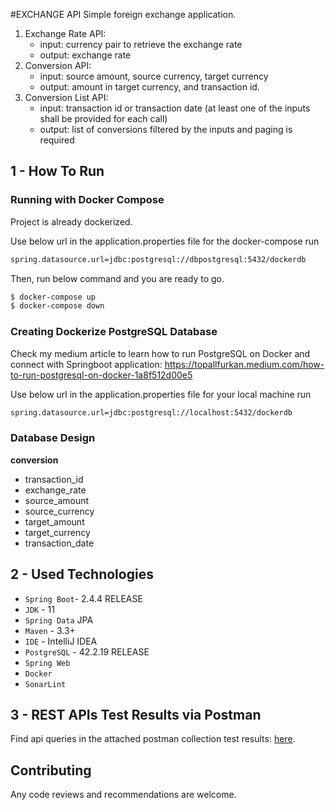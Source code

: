 #EXCHANGE API
Simple foreign exchange application.
1. Exchange Rate API:
   - input: currency pair to retrieve the exchange rate
   - output: exchange rate
2. Conversion API:
   - input: source amount, source currency, target currency
   - output: amount in target currency, and transaction id.
3. Conversion List API:
   - input: transaction id or transaction date (at least one of the inputs shall be provided for each call)
   - output: list of conversions filtered by the inputs and paging is required
   
## 1 - How To Run

### Running with Docker Compose

Project is already dockerized. 

Use below url in the application.properties file for the docker-compose run
 ```sh
 spring.datasource.url=jdbc:postgresql://dbpostgresql:5432/dockerdb
 ```
Then, run below command and you are ready to go.

 ```sh
$ docker-compose up
$ docker-compose down
 ```

### Creating Dockerize PostgreSQL Database
Check my medium article to learn how to run PostgreSQL on Docker and connect with Springboot application:
https://topallfurkan.medium.com/how-to-run-postgresql-on-docker-1a8f512d00e5

Use below url in the application.properties file for your local machine run
 ```sh
spring.datasource.url=jdbc:postgresql://localhost:5432/dockerdb
 ```

### Database Design

**conversion**

   - transaction_id
   - exchange_rate
   - source_amount
   - source_currency
   - target_amount
   - target_currency
   - transaction_date

## 2 - Used Technologies

* ```Spring Boot```- 2.4.4  RELEASE
* ```JDK``` - 11
* ```Spring Data``` JPA
* ```Maven``` - 3.3+
* ```IDE``` - IntelliJ IDEA
* ```PostgreSQL``` - 42.2.19 RELEASE
* ```Spring Web```
* ```Docker```
* ```SonarLint```

## 3 - REST APIs Test Results via Postman

Find api queries in the attached postman collection test results: [here](exchangeapi.postman_test_run.json).

## Contributing

Any code reviews and recommendations are welcome.
